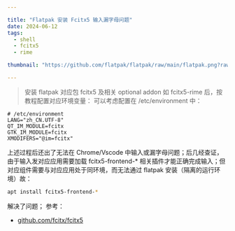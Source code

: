 ```yaml
---

title: "Flatpak 安装 Fcitx5 输入漏字母问题"
date: 2024-06-12
tags:
  - shell
  - fcitx5
  - rime

thumbnail: "https://github.com/flatpak/flatpak/raw/main/flatpak.png?raw=true"

---
```


> 安装 flatpak 对应包 fcitx5 及相关 optional addon 如 fcitx5-rime 后，按教程配置对应环境变量：
> 可以考虑配置在 /etc/environment 中：
```
# /etc/environment
LANG="zh_CN.UTF-8"
QT_IM_MODULE=fcitx
GTK_IM_MODULE=fcitx
XMODIFERS="@im=fcitx"
```
上述过程后还出了无法在 Chrome/Vscode 中输入或漏字母问题；后几经查证，由于输入发对应应用需要加载 fcitx5-frontend-* 相关插件才能正确完成输入；但对应组件需要与对应应用处于同环境，而无法通过 flatpak 安装（隔离的运行环境）故：
``` bash
apt install fcitx5-frontend-*
```
解决了问题；
参考：
* [github.com/fcitx/fcitx5](https://github.com/fcitx/fcitx5/issues/108)